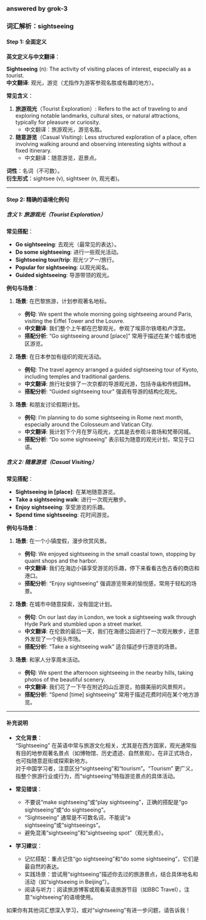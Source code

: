 ### answered by grok-3
### 词汇解析：sightseeing

#### Step 1: 全面定义

**英文定义与中文翻译**：

**Sightseeing** (n): The activity of visiting places of interest, especially as a tourist.  
**中文翻译**: 观光，游览（尤指作为游客参观名胜或有趣的地方）。

**常见含义**：
1. **旅游观光**（Tourist Exploration）: Refers to the act of traveling to and exploring notable landmarks, cultural sites, or natural attractions, typically for pleasure or curiosity.  
   - 中文翻译：旅游观光，游览名胜。
2. **随意游览**（Casual Visiting): Less structured exploration of a place, often involving walking around and observing interesting sights without a fixed itinerary.  
   - 中文翻译：随意游览，逛景点。

**词性**：名词（不可数）。  
**衍生形式**：sightsee (v), sightseer (n, 观光者)。

---

#### Step 2: 精确的语境化例句

##### 含义 1: 旅游观光（Tourist Exploration）

**常见搭配**：
- **Go sightseeing**: 去观光（最常见的表达）。
- **Do some sightseeing**: 进行一些观光活动。
- **Sightseeing tour/trip**: 观光ツアー/旅行。
- **Popular for sightseeing**: 以观光闻名。
- **Guided sightseeing**: 导游带领的观光。

**例句与场景**：

1. **场景**: 在巴黎旅游，计划参观著名地标。  
   - **例句**: We spent the whole morning going sightseeing around Paris, visiting the Eiffel Tower and the Louvre.  
   - **中文翻译**: 我们整个上午都在巴黎观光，参观了埃菲尔铁塔和卢浮宫。  
   - **搭配分析**: “Go sightseeing around [place]” 常用于描述在某个城市或地区游览。

2. **场景**: 在日本参加有组织的观光活动。  
   - **例句**: The travel agency arranged a guided sightseeing tour of Kyoto, including temples and traditional gardens.  
   - **中文翻译**: 旅行社安排了一次京都的导游观光游，包括寺庙和传统园林。  
   - **搭配分析**: “Guided sightseeing tour” 强调有导游的结构化观光。

3. **场景**: 和朋友讨论假期计划。  
   - **例句**: I’m planning to do some sightseeing in Rome next month, especially around the Colosseum and Vatican City.  
   - **中文翻译**: 我计划下个月在罗马观光，尤其是去参观斗兽场和梵蒂冈城。  
   - **搭配分析**: “Do some sightseeing” 表示较为随意的观光计划，常见于口语。

##### 含义 2: 随意游览（Casual Visiting）

**常见搭配**：
- **Sightseeing in [place]**: 在某地随意游览。
- **Take a sightseeing walk**: 进行一次观光散步。
- **Enjoy sightseeing**: 享受游览的乐趣。
- **Spend time sightseeing**: 花时间游览。

**例句与场景**：

1. **场景**: 在一个小镇度假，漫步欣赏风景。  
   - **例句**: We enjoyed sightseeing in the small coastal town, stopping by quaint shops and the harbor.  
   - **中文翻译**: 我们在海边小镇享受游览的乐趣，停下来看看古色古香的商店和港口。  
   - **搭配分析**: “Enjoy sightseeing” 强调游览带来的愉悦感，常用于轻松的场景。

2. **场景**: 在城市中随意探索，没有固定计划。  
   - **例句**: On our last day in London, we took a sightseeing walk through Hyde Park and stumbled upon a street market.  
   - **中文翻译**: 在伦敦的最后一天，我们在海德公园进行了一次观光散步，还意外发现了一个街头市场。  
   - **搭配分析**: “Take a sightseeing walk” 适合描述步行游览的场景。

3. **场景**: 和家人分享周末活动。  
   - **例句**: We spent the afternoon sightseeing in the nearby hills, taking photos of the beautiful scenery.  
   - **中文翻译**: 我们花了一下午在附近的山丘游览，拍摄美丽的风景照片。  
   - **搭配分析**: “Spend [time] sightseeing” 常用于描述花费时间在某个地方游览。

---

#### 补充说明

- **文化背景**：  
  “Sightseeing” 在英语中常与旅游文化相关，尤其是在西方国家，观光通常指有目的地参观著名景点（如博物馆、历史遗迹、自然景观）。在非正式场合，也可指随意逛街或探索新地方。  
  对于中国学习者，注意区分“sightseeing”和“tourism”。“Tourism” 更广义，指整个旅游行业或行为，而“sightseeing”特指游览景点的具体活动。

- **常见错误**：  
  - 不要说“make sightseeing”或“play sightseeing”，正确的搭配是“go sightseeing”或“do sightseeing”。  
  - “Sightseeing” 通常是不可数名词，不能说“a sightseeing”或“sightseeings”。  
  - 避免混淆“sightseeing”和“sightseeing spot”（观光景点）。

- **学习建议**：  
  - 记忆搭配：重点记住“go sightseeing”和“do some sightseeing”，它们是最自然的表达。  
  - 实践场景：尝试用“sightseeing”描述你去过的旅游景点，结合具体地名和活动（如“sightseeing in Beijing”）。  
  - 阅读与听力：阅读旅游博客或观看英语旅游节目（如BBC Travel），注意“sightseeing”的语境使用。

如果你有其他词汇想深入学习，或对“sightseeing”有进一步问题，请告诉我！